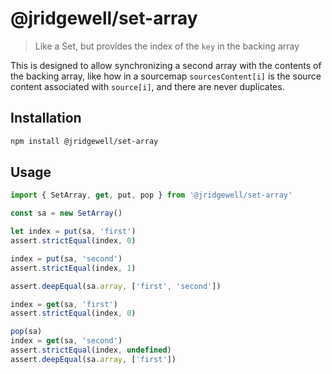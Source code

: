 # @jridgewell/set-array

> Like a Set, but provides the index of the `key` in the backing array

This is designed to allow synchronizing a second array with the contents of the backing array, like
how in a sourcemap `sourcesContent[i]` is the source content associated with `source[i]`, and there
are never duplicates.

## Installation

```sh
npm install @jridgewell/set-array
```

## Usage

```js
import { SetArray, get, put, pop } from '@jridgewell/set-array'

const sa = new SetArray()

let index = put(sa, 'first')
assert.strictEqual(index, 0)

index = put(sa, 'second')
assert.strictEqual(index, 1)

assert.deepEqual(sa.array, ['first', 'second'])

index = get(sa, 'first')
assert.strictEqual(index, 0)

pop(sa)
index = get(sa, 'second')
assert.strictEqual(index, undefined)
assert.deepEqual(sa.array, ['first'])
```

